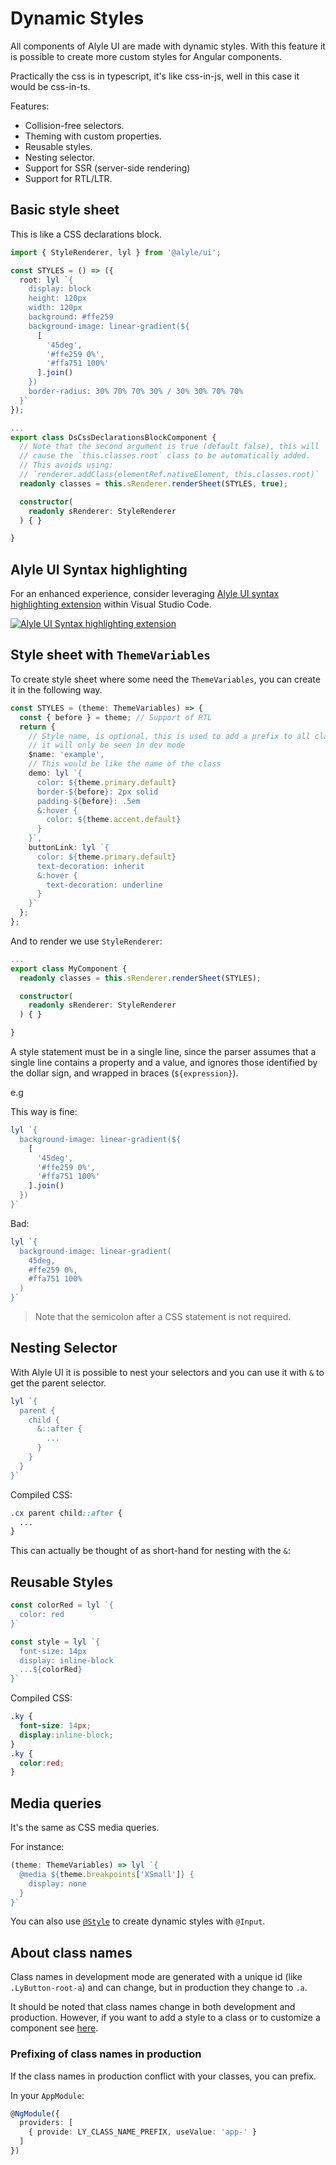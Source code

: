 # Dynamic Styles

All components of Alyle UI are made with dynamic styles. With this feature it is possible to create more custom styles for Angular components.

Practically the css is in typescript, it's like css-in-js, well in this case it would be css-in-ts.

Features:

* Collision-free selectors.
* Theming with custom properties.
* Reusable styles.
* Nesting selector.
* Support for SSR (server-side rendering)
* Support for RTL/LTR.

## Basic style sheet

This is like a CSS declarations block. 

```ts
import { StyleRenderer, lyl } from '@alyle/ui';

const STYLES = () => ({
  root: lyl `{
    display: block
    height: 120px
    width: 120px
    background: #ffe259
    background-image: linear-gradient(${
      [
        '45deg',
        '#ffe259 0%',
        '#ffa751 100%'
      ].join()
    })
    border-radius: 30% 70% 70% 30% / 30% 30% 70% 70%
  }`
});

...
export class DsCssDeclarationsBlockComponent {
  // Note that the second argument is true (default false), this will
  // cause the `this.classes.root` class to be automatically added.
  // This avoids using:
  // `renderer.addClass(elementRef.nativeElement, this.classes.root)`
  readonly classes = this.sRenderer.renderSheet(STYLES, true);

  constructor(
    readonly sRenderer: StyleRenderer
  ) { }

}
```

<demo-view path="docs/customization/dynamic-styles/ds-css-declarations-block">
  <aui-ds-css-declarations-block></aui-ds-css-declarations-block>
</demo-view>

## Alyle UI Syntax highlighting

For an enhanced experience, consider leveraging [Alyle UI syntax highlighting extension](https://marketplace.visualstudio.com/items?itemName=Alyle.vs-code-alyle) within Visual Studio Code.

<a href="https://marketplace.visualstudio.com/items?itemName=Alyle.vs-code-alyle">![Alyle UI Syntax highlighting extension](assets/vs-code-alyle.png)</a>


## Style sheet with `ThemeVariables`

To create style sheet where some need the `ThemeVariables`, you can create it in the following way.

```ts
const STYLES = (theme: ThemeVariables) => {
  const { before } = theme; // Support of RTL
  return {
    // Style name, is optional, this is used to add a prefix to all classes,
    // it will only be seen in dev mode
    $name: 'example',
    // This would be like the name of the class
    demo: lyl `{
      color: ${theme.primary.default}
      border-${before}: 2px solid
      padding-${before}: .5em
      &:hover {
        color: ${theme.accent.default}
      }
    }`,
    buttonLink: lyl `{
      color: ${theme.primary.default}
      text-decoration: inherit
      &:hover {
        text-decoration: underline
      }
    }`
  };
};
```

And to render we use `StyleRenderer`:

```ts
...
export class MyComponent {
  readonly classes = this.sRenderer.renderSheet(STYLES);

  constructor(
    readonly sRenderer: StyleRenderer
  ) { }

}
```

<demo-view path="docs/customization/dynamic-styles/with-theme-variables">
  <aui-with-theme-variables></aui-with-theme-variables>
</demo-view>

A style statement must be in a single line, since the parser assumes that a single line contains a property and a value, and ignores those identified by the dollar sign, and wrapped in braces (`${expression}`).

e.g

This way is fine:

```ts
lyl `{
  background-image: linear-gradient(${
    [
      '45deg',
      '#ffe259 0%',
      '#ffa751 100%'
    ].join()
  })
}`
```

Bad:

```ts
lyl `{
  background-image: linear-gradient(
    45deg,
    #ffe259 0%,
    #ffa751 100%
  )
}`
```

> Note that the semicolon after a CSS statement is not required.

## Nesting Selector

With Alyle UI it is possible to nest your selectors and you can use it with `&` to get the parent selector.

```ts
lyl `{
  parent {
    child {
      &::after {
        ...
      }
    }
  }
}`
```

Compiled CSS:

```css
.cx parent child::after {
  ...
}
```

This can actually be thought of as short-hand for nesting with the `&`:


<demo-view path="ds-nesting">
  <aui-ds-nesting></aui-ds-nesting>
</demo-view>

## Reusable Styles

```ts
const colorRed = lyl `{
  color: red
}`

const style = lyl `{
  font-size: 14px
  display: inline-block
  ...${colorRed}
}`
```

Compiled CSS:

```css
.ky {
  font-size: 14px;
  display:inline-block;
}
.ky {
  color:red;
}
```

## Media queries

It's the same as CSS media queries.

For instance:

```ts
(theme: ThemeVariables) => lyl `{
  @media ${theme.breakpoints['XSmall']} {
    display: none
  }
}`
```

You can also use [`@Style`](/styles/dynamic-style-with-input-and-style) to create dynamic styles with `@Input`.

## About class names

Class names in development mode are generated with a unique id (like `.LyButton-root-a`) and can change, but in production they change to `.a`.

It should be noted that class names change in both development and production. However, if you want to add a style to a class or to customize a component see [here](/customization/theming-components).

### Prefixing of class names in production

If the class names in production conflict with your classes, you can prefix.

In your `AppModule`:

```ts
@NgModule({
  providers: [
    { provide: LY_CLASS_NAME_PREFIX, useValue: 'app-' }
  ]
})
```

